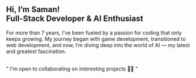 <h2 align="left">
Hi, I’m Saman!
</br>
Full-Stack Developer & AI Enthusiast
</h2>

<!-- -------------------- -->   

<p align="left">
For more than 7 years, I’ve been fueled by a passion for coding that only keeps growing. My journey began with game development, transitioned to web development, and now, I’m diving deep into the world of AI — my latest and greatest fascination.</p>
 
<br/>
" I'm open to collaborating on interesting projects 🤝🏻 "
